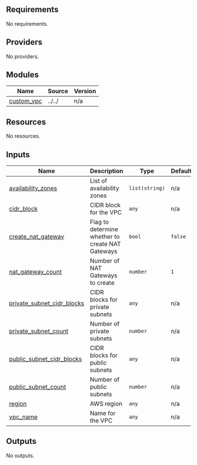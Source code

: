 <!-- BEGIN_TF_DOCS -->
## Requirements

No requirements.

## Providers

No providers.

## Modules

| Name | Source | Version |
|------|--------|---------|
| <a name="module_custom_vpc"></a> [custom\_vpc](#module\_custom\_vpc) | ../../ | n/a |

## Resources

No resources.

## Inputs

| Name | Description | Type | Default | Required |
|------|-------------|------|---------|:--------:|
| <a name="input_availability_zones"></a> [availability\_zones](#input\_availability\_zones) | List of availability zones | `list(string)` | n/a | yes |
| <a name="input_cidr_block"></a> [cidr\_block](#input\_cidr\_block) | CIDR block for the VPC | `any` | n/a | yes |
| <a name="input_create_nat_gateway"></a> [create\_nat\_gateway](#input\_create\_nat\_gateway) | Flag to determine whether to create NAT Gateways | `bool` | `false` | no |
| <a name="input_nat_gateway_count"></a> [nat\_gateway\_count](#input\_nat\_gateway\_count) | Number of NAT Gateways to create | `number` | `1` | no |
| <a name="input_private_subnet_cidr_blocks"></a> [private\_subnet\_cidr\_blocks](#input\_private\_subnet\_cidr\_blocks) | CIDR blocks for private subnets | `any` | n/a | yes |
| <a name="input_private_subnet_count"></a> [private\_subnet\_count](#input\_private\_subnet\_count) | Number of private subnets | `number` | n/a | yes |
| <a name="input_public_subnet_cidr_blocks"></a> [public\_subnet\_cidr\_blocks](#input\_public\_subnet\_cidr\_blocks) | CIDR blocks for public subnets | `any` | n/a | yes |
| <a name="input_public_subnet_count"></a> [public\_subnet\_count](#input\_public\_subnet\_count) | Number of public subnets | `number` | n/a | yes |
| <a name="input_region"></a> [region](#input\_region) | AWS region | `any` | n/a | yes |
| <a name="input_vpc_name"></a> [vpc\_name](#input\_vpc\_name) | Name for the VPC | `any` | n/a | yes |

## Outputs

No outputs.
<!-- END_TF_DOCS -->
